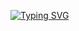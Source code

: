 [![Typing SVG](https://readme-typing-svg.herokuapp.com?font=JetBrains+Mono&size=24&color=A277FF&center=true&vCenter=true&multiline=true&width=1012&height=120&lines=Hi+%F0%9F%91%8B%2C+I'm+Bernardo+Cruz;A+passionate+developer+from+Portugal+%F0%9F%87%B5%F0%9F%87%B9;++++++++++++++++++++++)](https://git.io/typing-svg)
